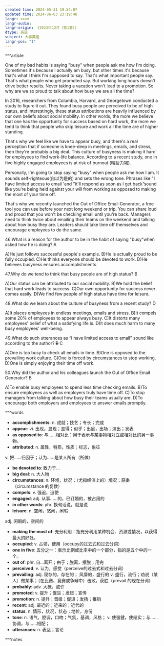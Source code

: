 ```yaml
---
created time: 2024-05-31 19:54:07
updated time: 2024-06-03 23:19:48
langr: xxxx
langr-audio: 
langr-origin: 《2023年12月（第1套）》
dtype: 英语
subject: 大学英语
langr-pos: "1"
---
```


^^^article

One of my bad habits is saying "busy" when people ask me how I'm doing. Sometimes it's because I actually am busy, but other times it's because that's what I think I'm supposed to say. That's what important people say. That's what people who get promoted say. But working long hours doesn't drive better results. Never taking a vacation won't lead to a promotion. So why are we so proud to talk about how busy we are all the time?

In 2016, researchers from Columbia, Harvard, and Georgetown conducted a study to figure it out. They found busy people are perceived to be of high status, and interestingly, these status attributions are heavily influenced by our own beliefs about social mobility. In other words, the more we believe that one has the opportunity for success based on hard work, the more we tend to think that people who skip leisure and work all the time are of higher standing.

That's why we feel like we have to appear busy, and there's a real perception that if someone is knee-deep in meetings, emails, and stress, then they're probably a big deal. This culture of busyness is making it hard for employees to find work-life balance. According to a recent study, one in five highly engaged employees is at risk of burnout (精疲力竭).

Personally, I'm going to stop saying "busy" when people ask me how I am. It sounds self-righteous(自以为是的) and sets the wrong tone. Phrases like "I have limited access to email 'and "it'll respond as soon as I get back”sound like you're being held against your will from working as opposed to making the most of your time off.

That's why we recently launched the Out of Office Email Generator, a free tool you can use before your next long weekend or trip. You can share loud and proud that you won't be checking email until you're back. Managers need to think twice about emailing their teams on the weekend and talking about how busy they are. Leaders should take time off themselves and encourage employees to do the same.

46.What is a reason for the author to be in the habit of saying "busy"when asked how he is doing? A

A)He just follows successful people's example.
B)He is actually proud to be fully occupied.
C)He thinks everyone should be devoted to work.
D)He believes busyness ensures accomplishments.

47.Why do we tend to think that busy people are of high status? B

A)Our status can be attributed to our social mobility.
B)We hold the belief that hard work leads to success.
C)Our own opportunity for success never comes easily.
D)We find few people of high status have time for leisure.

48.What do we learn about the culture of busyness from a recent study? D

A)It places employees in endless meetings, emails and stress.
B)It compels some 20% of employees to appear always busy.
C)It distorts many employees' belief of what a satisfying life is.
D)It does much harm to many busy employees' well-being.

49.What do such utterances as “I have limited access to email” sound like according to the author? ~~B~~ C

A)One is too busy to check all emails in time.
B)One is opposed to the prevailing work culture.
C)One is forced by circumstances to stop working.
D)One is simply enjoying their time off work.

50.Why did the author and his colleagues launch the Out of Office Email Generator? B

A)To enable busy employees to spend less time checking emails.
B)To ensure employees as well as employers truly have time off.
C)To stop managers from talking about how busy their teams usually are.
D)To encourage both employers and employees to answer emails promptly.

^^^words
+ **accomplishments**: n. 成就；技艺；专长；完成
+ **appear**: vi. 出现，显现；显得；似乎；出庭，出场；演出；发表
+ **as opposed to**: 与……相对比：用于表示与某事物相对立或相对比的另一事物。
+ **attributed**: n. 属性，特质，性质；标志，象征

v. 把……归因于；认为……是某人所有（所做）
+ **be devoted to**: 致力于...
+ **big deal**: n. 大人物
+ **circumstances**: n. 环境，状况；（尤指经济上的）境况；原委（circumstance 的复数）
+ **compels**: v. 强迫，迫使
+ **engaged**: adj. 从事……的，已订婚的，被占用的
+ **in other words**: phr. 换句话说，就是说
+ **leisure**: n. 空闲，悠闲，闲暇

adj. 闲暇的，空闲的
+ **making the most of**: 充分利用：指充分利用某种机会、资源或情况，以获得最大的好处。
+ **occupied**: v. 占领，使用（occupy的过去式和过去分词）
+ **one in five**: 五分之一：表示比例或比率中的一个部分，指的是五个中的一个。
+ **out of**: phr. 自…离开；由于；脱离，摆脱；用完
+ **perceived**: v. 认为，感觉（perceive的过去式和过去分词）
+ **prevailing**: adj. 现存的，存在的； 风靡的，盛行的
v. 盛行，流行；劝说（某人）做某事；（在比赛、竞赛或争辩中）击败，获胜（prevail 的现在分词）
+ **probably**: adv. 大概，或许
+ **promoted**: v. 提升；促进；发起；宣传
+ **promotion**: n. 提升；晋级；促进；发扬；推销
+ **recent**: adj. 最近的；近来的；近代的
+ **status**: n. 情形，状况，状态；地位，身份
+ **tone**: n. 语气，腔调，口吻；气氛，基调，风格；
v. 使强健，使结实；与……协调，与……相配；
+ **utterances**: n. 表达；言论

^^^notes
